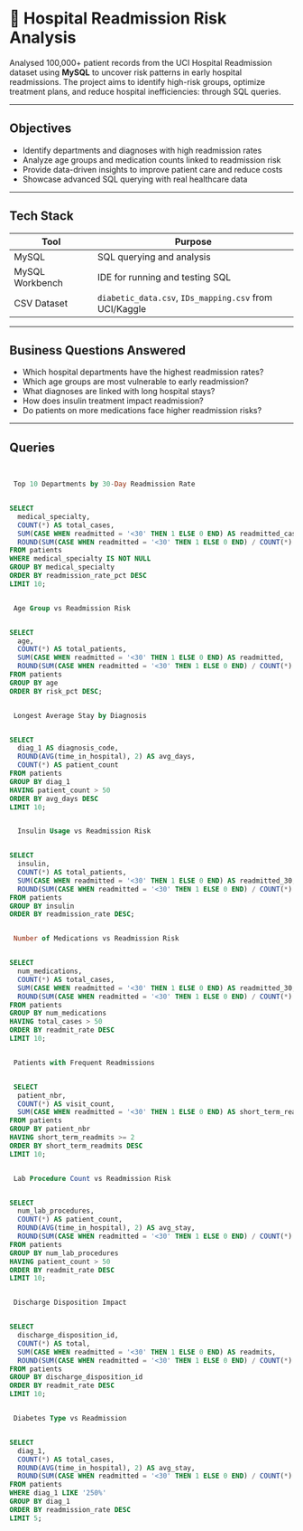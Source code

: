  # 🏥 Hospital Readmission Risk Analysis

Analysed 100,000+ patient records from the UCI Hospital Readmission dataset using **MySQL** to uncover risk patterns in early hospital readmissions. The project aims to identify high-risk groups, optimize treatment plans, and reduce hospital inefficiencies: through SQL queries.

---

## Objectives

- Identify departments and diagnoses with high readmission rates
- Analyze age groups and medication counts linked to readmission risk
- Provide data-driven insights to improve patient care and reduce costs
- Showcase advanced SQL querying with real healthcare data

---

## Tech Stack

| Tool              | Purpose                          |
|-------------------|----------------------------------|
| MySQL             | SQL querying and analysis        |
| MySQL Workbench   | IDE for running and testing SQL  |
| CSV Dataset       | `diabetic_data.csv`, `IDs_mapping.csv` from UCI/Kaggle |

---

## Business Questions Answered

- Which hospital departments have the highest readmission rates?
- Which age groups are most vulnerable to early readmission?
- What diagnoses are linked with long hospital stays?
- How does insulin treatment impact readmission?
- Do patients on more medications face higher readmission risks?

---

## Queries


```sql


 Top 10 Departments by 30-Day Readmission Rate


SELECT 
  medical_specialty,
  COUNT(*) AS total_cases,
  SUM(CASE WHEN readmitted = '<30' THEN 1 ELSE 0 END) AS readmitted_cases,
  ROUND(SUM(CASE WHEN readmitted = '<30' THEN 1 ELSE 0 END) / COUNT(*) * 100, 2) AS readmission_rate_pct
FROM patients
WHERE medical_specialty IS NOT NULL
GROUP BY medical_specialty
ORDER BY readmission_rate_pct DESC
LIMIT 10;


 Age Group vs Readmission Risk


SELECT 
  age,
  COUNT(*) AS total_patients,
  SUM(CASE WHEN readmitted = '<30' THEN 1 ELSE 0 END) AS readmitted,
  ROUND(SUM(CASE WHEN readmitted = '<30' THEN 1 ELSE 0 END) / COUNT(*) * 100, 2) AS risk_pct
FROM patients
GROUP BY age
ORDER BY risk_pct DESC;


 Longest Average Stay by Diagnosis


SELECT 
  diag_1 AS diagnosis_code,
  ROUND(AVG(time_in_hospital), 2) AS avg_days,
  COUNT(*) AS patient_count
FROM patients
GROUP BY diag_1
HAVING patient_count > 50
ORDER BY avg_days DESC
LIMIT 10;


  Insulin Usage vs Readmission Risk


SELECT 
  insulin,
  COUNT(*) AS total_patients,
  SUM(CASE WHEN readmitted = '<30' THEN 1 ELSE 0 END) AS readmitted_30,
  ROUND(SUM(CASE WHEN readmitted = '<30' THEN 1 ELSE 0 END) / COUNT(*) * 100, 2) AS readmission_rate
FROM patients
GROUP BY insulin
ORDER BY readmission_rate DESC;


 Number of Medications vs Readmission Risk


SELECT 
  num_medications,
  COUNT(*) AS total_cases,
  SUM(CASE WHEN readmitted = '<30' THEN 1 ELSE 0 END) AS readmitted_30,
  ROUND(SUM(CASE WHEN readmitted = '<30' THEN 1 ELSE 0 END) / COUNT(*) * 100, 2) AS readmit_rate
FROM patients
GROUP BY num_medications
HAVING total_cases > 50
ORDER BY readmit_rate DESC
LIMIT 10;


 Patients with Frequent Readmissions


 SELECT 
  patient_nbr,
  COUNT(*) AS visit_count,
  SUM(CASE WHEN readmitted = '<30' THEN 1 ELSE 0 END) AS short_term_readmits
FROM patients
GROUP BY patient_nbr
HAVING short_term_readmits >= 2
ORDER BY short_term_readmits DESC
LIMIT 10;


 Lab Procedure Count vs Readmission Risk


SELECT 
  num_lab_procedures,
  COUNT(*) AS patient_count,
  ROUND(AVG(time_in_hospital), 2) AS avg_stay,
  ROUND(SUM(CASE WHEN readmitted = '<30' THEN 1 ELSE 0 END) / COUNT(*) * 100, 2) AS readmit_rate
FROM patients
GROUP BY num_lab_procedures
HAVING patient_count > 50
ORDER BY readmit_rate DESC
LIMIT 10;


 Discharge Disposition Impact


SELECT 
  discharge_disposition_id,
  COUNT(*) AS total,
  SUM(CASE WHEN readmitted = '<30' THEN 1 ELSE 0 END) AS readmits,
  ROUND(SUM(CASE WHEN readmitted = '<30' THEN 1 ELSE 0 END) / COUNT(*) * 100, 2) AS readmit_rate
FROM patients
GROUP BY discharge_disposition_id
ORDER BY readmit_rate DESC
LIMIT 10;


 Diabetes Type vs Readmission


SELECT 
  diag_1,
  COUNT(*) AS total_cases,
  ROUND(AVG(time_in_hospital), 2) AS avg_stay,
  ROUND(SUM(CASE WHEN readmitted = '<30' THEN 1 ELSE 0 END) / COUNT(*) * 100, 2) AS readmission_rate
FROM patients
WHERE diag_1 LIKE '250%'
GROUP BY diag_1
ORDER BY readmission_rate DESC
LIMIT 5;


